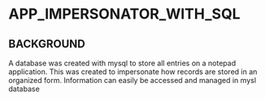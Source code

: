 # APP_IMPERSONATOR_WITH_SQL

## BACKGROUND
A database was created with mysql to store all entries on a notepad application.
This was created to impersonate how records are stored in an organized form.
Information can easily be accessed and managed in mysl database
